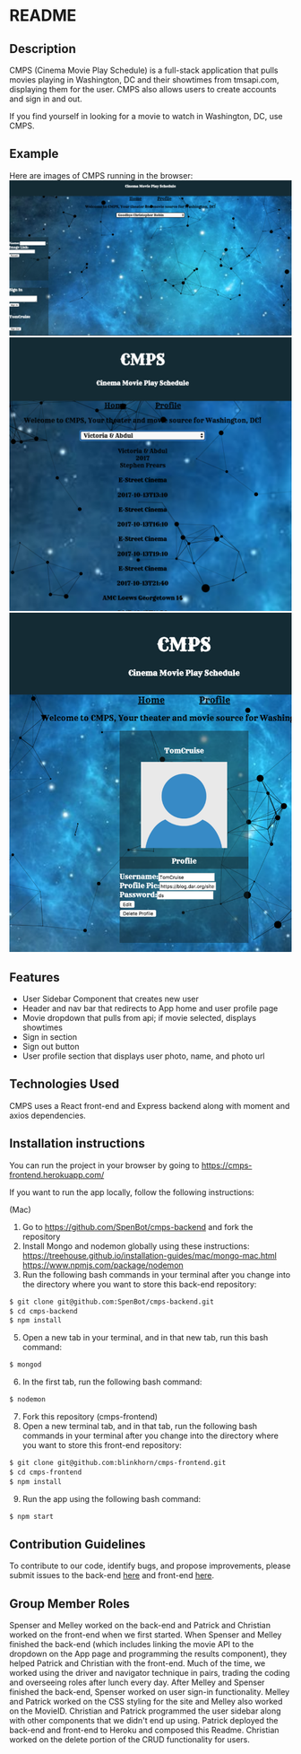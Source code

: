 # README

## Description
CMPS (Cinema Movie Play Schedule) is a full-stack application that pulls movies
playing in Washington, DC and their showtimes from tmsapi.com, displaying them
for the user. CMPS also allows users to create accounts and sign in and out.

If you find yourself in looking for a movie to watch in Washington, DC, use
CMPS.

## Example

Here are images of CMPS running in the browser:
![alt text](./public/app-image-0.png "App image")
![alt text](./public/app-image-1.png "App image — results")
![alt text](./public/app-image-2.png "App image — user")

## Features

- User Sidebar Component that creates new user
- Header and nav bar that redirects to App home and user profile page
- Movie dropdown that pulls from api; if movie selected, displays showtimes
- Sign in section
- Sign out button
- User profile section that displays user photo, name, and photo url

## Technologies Used

CMPS uses a React front-end and Express backend along with moment and axios
dependencies.

## Installation instructions

You can run the project in your browser by going to https://cmps-frontend.herokuapp.com/

If you want to run the app locally, follow the following instructions:

(Mac)
1. Go to https://github.com/SpenBot/cmps-backend and fork the repository
2. Install Mongo and nodemon globally using these instructions:
https://treehouse.github.io/installation-guides/mac/mongo-mac.html
https://www.npmjs.com/package/nodemon
4. Run the following bash commands in your terminal after you change into the
directory where you want to store this back-end repository:
  ```bash
  $ git clone git@github.com:SpenBot/cmps-backend.git
  $ cd cmps-backend
  $ npm install
  ```
5. Open a new tab in your terminal, and
 in that new tab, run this bash command:
  ```bash
  $ mongod
  ```
6. In the first tab, run the following bash command:
  ```bash
  $ nodemon
  ```
7. Fork this repository (cmps-frontend)
8. Open a new terminal tab, and in that tab, run the following bash commands in
your terminal after you change into the directory where you want to store this
front-end repository:
  ```bash
  $ git clone git@github.com:blinkhorn/cmps-frontend.git
  $ cd cmps-frontend
  $ npm install
  ```
9. Run the app using the following bash command:
```bash
$ npm start
```

## Contribution Guidelines

To contribute to our code, identify bugs, and propose improvements, please
submit issues to the back-end [here](https://github.com/SpenBot/cmps-backend/issues "cmps-backend issues") and front-end [here](https://github.com/blinkhorn/cmps-frontend/issues "cmps-frontend issues").

## Group Member Roles

Spenser and Melley worked on the back-end and Patrick and Christian worked on
the front-end when we first started. When Spenser and Melley finished the
back-end (which includes linking the movie API to the dropdown on the App page
and programming the results component), they helped Patrick and Christian with
the front-end. Much of the time, we worked using the driver and navigator
technique in pairs, trading the coding and overseeing roles after lunch every
day. After Melley and Spenser finished the back-end, Spenser worked on user
sign-in functionality. Melley and Patrick worked on the CSS styling for the site
and Melley also worked on the MovieID. Christian and Patrick programmed the user
sidebar along with other components that we didn't end up using. Patrick
deployed the back-end and front-end to Heroku and composed this Readme. Christian
worked on the delete portion of the CRUD functionality for users.
